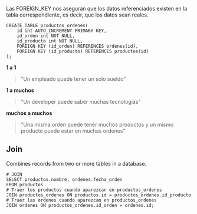 Las FOREIGN_KEY nos aseguran que los datos referenciados existen en la tabla correspondiente, es decir, que los datos sean reales. 

```mysql
CREATE TABLE productos_ordenes(
    id int AUTO_INCREMENT PRIMARY KEY,
    id_orden int NOT NULL,
    id_producto int NOT NULL,
    FOREIGN KEY (id_orden) REFERENCES ordenes(id),
    FOREIGN KEY (id_producto) REFERENCES productos(id)
);
```

**1 a 1**
> "Un empleado puede tener un solo sueldo"

**1 a muchos**
> "Un developer puede saber muchas tecnologías"

**muchos a muchos**
> "Una misma orden puede tener muchos productos y un mismo producto puede estar en muchas ordenes"

## Join

Combines records from two or more tables in a database.

```mysql
# JOIN
SELECT productos.nombre, ordenes.fecha_orden 
FROM productos 
# Traer los productos cuando aparezcan en productos_ordenes
JOIN productos_ordenes ON productos.id = productos_ordenes.id_producto
# Traer las ordenes cuando aparezcan en productos_ordenes
JOIN ordenes ON productos_ordenes.id_orden = ordenes.id;
```
